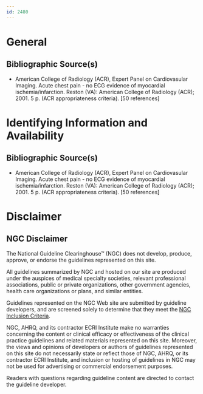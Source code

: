 ```yaml
---
id: 2480
---
```


# General

## Bibliographic Source(s)

- American College of Radiology (ACR), Expert Panel on Cardiovasular Imaging. Acute chest pain - no ECG evidence of myocardial ischemia/infarction. Reston (VA): American College of Radiology (ACR); 2001. 5 p. (ACR appropriateness criteria). [50 references]

# Identifying Information and Availability

## Bibliographic Source(s)

- American College of Radiology (ACR), Expert Panel on Cardiovasular Imaging. Acute chest pain - no ECG evidence of myocardial ischemia/infarction. Reston (VA): American College of Radiology (ACR); 2001. 5 p. (ACR appropriateness criteria). [50 references]

# Disclaimer

## NGC Disclaimer

The National Guideline Clearinghouse™ (NGC) does not develop, produce, approve, or endorse the guidelines represented on this site.

All guidelines summarized by NGC and hosted on our site are produced under the auspices of medical specialty societies, relevant professional associations, public or private organizations, other government agencies, health care organizations or plans, and similar entities.

Guidelines represented on the NGC Web site are submitted by guideline developers, and are screened solely to determine that they meet the [NGC Inclusion Criteria](/help-and-about/summaries/inclusion-criteria).

NGC, AHRQ, and its contractor ECRI Institute make no warranties concerning the content or clinical efficacy or effectiveness of the clinical practice guidelines and related materials represented on this site. Moreover, the views and opinions of developers or authors of guidelines represented on this site do not necessarily state or reflect those of NGC, AHRQ, or its contractor ECRI Institute, and inclusion or hosting of guidelines in NGC may not be used for advertising or commercial endorsement purposes.

Readers with questions regarding guideline content are directed to contact the guideline developer.

